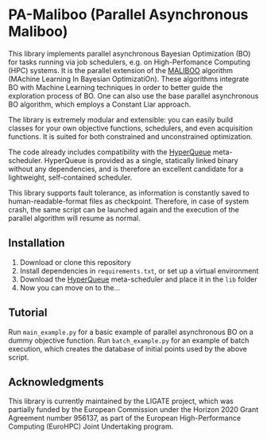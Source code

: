# PA-Maliboo (Parallel Asynchronous Maliboo)
This library implements parallel asynchronous Bayesian Optimization (BO) for tasks running via job schedulers, e.g. on High-Perfomance Computing (HPC) systems.
It is the parallel extension of the [MALIBOO](https://github.com/brunoguindani/MALIBOO) algorithm (MAchine Learning In Bayesian OptimizatiOn).
These algorithms integrate BO with Machine Learning techniques in order to better guide the exploration process of BO.
One can also use the base parallel asynchronous BO algorithm, which employs a Constant Liar approach.

The library is extremely modular and extensible: you can easily build classes for your own objective functions, schedulers, and even acquisition functions.
It is suited for both constrained and unconstrained optimization.

The code already includes compatibility with the [HyperQueue](https://github.com/It4innovations/hyperqueue) meta-scheduler.
HyperQueue is provided as a single, statically linked binary without any dependencies, and is therefore an excellent candidate for a lightweight, self-contained scheduler.

This library supports fault tolerance, as information is constantly saved to human-readable-format files as checkpoint.
Therefore, in case of system crash, the same script can be launched again and the execution of the parallel algorithm will resume as normal.


## Installation
1) Download or clone this repository
2) Install dependencies in `requirements.txt`, or set up a virtual environment
3) Download the [HyperQueue](https://github.com/It4innovations/hyperqueue/releases/latest) meta-scheduler and place it in the `lib` folder
4) Now you can move on to the...


## Tutorial
Run `main_example.py` for a basic example of parallel asynchronous BO on a dummy objective function.
Run `batch_example.py` for an example of batch execution, which creates the database of initial points used by the above script.


## Acknowledgments
This library is currently maintained by the LIGATE project, which was partially funded by the European Commission under the Horizon 2020 Grant Agreement number 956137, as part of the European High-Performance Computing (EuroHPC) Joint Undertaking program.
